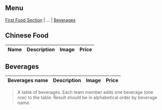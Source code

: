 ## Menu

[First Food Section](#first-food-section) | ... | [Beverages](#beverages)

## Chinese Food
| Name | Description | Image | Price |
|------|-------------|-------|-------|


## Beverages
| Beverages name | Description | Image | Price |
|----------------|-------------|-------|-------|
> A table of beverages. Each team member adds one beverage (one row) to the table.
> Result should be in alphabetical order by beverage name.
